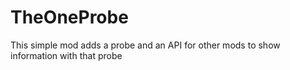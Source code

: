 # TheOneProbe
This simple mod adds a probe and an API for other mods to show information with that probe

